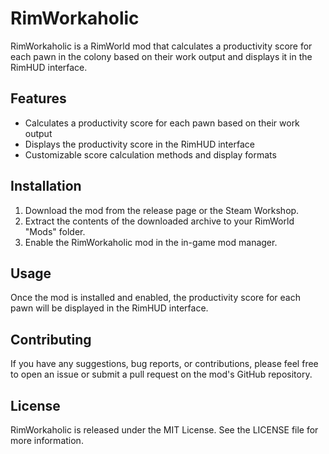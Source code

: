 # RimWorkaholic

RimWorkaholic is a RimWorld mod that calculates a productivity score for each pawn in the colony based on their work output and displays it in the RimHUD interface.

## Features

- Calculates a productivity score for each pawn based on their work output
- Displays the productivity score in the RimHUD interface
- Customizable score calculation methods and display formats

## Installation

1. Download the mod from the release page or the Steam Workshop.
2. Extract the contents of the downloaded archive to your RimWorld "Mods" folder.
3. Enable the RimWorkaholic mod in the in-game mod manager.

## Usage

Once the mod is installed and enabled, the productivity score for each pawn will be displayed in the RimHUD interface.

## Contributing

If you have any suggestions, bug reports, or contributions, please feel free to open an issue or submit a pull request on the mod's GitHub repository.

## License

RimWorkaholic is released under the MIT License. See the LICENSE file for more information.